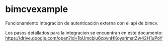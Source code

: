 # bimcvexample

Funcionamiento Integración de autenticación externa con el api de bimcv.

Los pasos detallados para la integracion se encuentran en este documento: https://drive.google.com/open?id=1bUmcbju6cpvnHKoysrimatZw42H1uPoY

